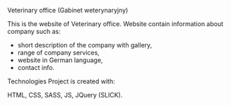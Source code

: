 Veterinary office (Gabinet weterynaryjny)

This is the website of Veterinary office. Website contain information about company such as: 
- short description of the company with gallery,
- range of company services,
- website in German language,
- contact info.

Technologies Project is created with:

HTML, CSS, SASS, JS, JQuery (SLICK).
